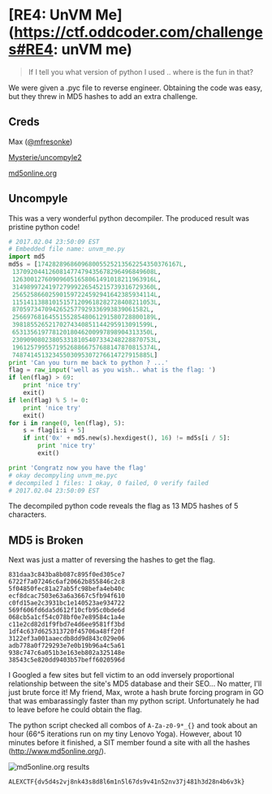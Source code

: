 # [RE4: UnVM Me](https://ctf.oddcoder.com/challenges#RE4: unVM me)
>If I tell you what version of python I used .. where is the fun in that?

We were given a .pyc file to reverse engineer. Obtaining the code was easy, but they threw in MD5 hashes to add an extra challenge.

## Creds
Max ([@mfresonke](https://github.com/mfresonke))

[Mysterie/uncompyle2](https://github.com/Mysterie/uncompyle2)

[md5online.org](http://www.md5online.org/)


## Uncompyle
This was a very wonderful python decompiler. The produced result was pristine python code!
```python
# 2017.02.04 23:50:09 EST
# Embedded file name: unvm_me.py
import md5
md5s = [174282896860968005525213562254350376167L,
 137092044126081477479435678296496849608L,
 126300127609096051658061491018211963916L,
 314989972419727999226545215739316729360L,
 256525866025901597224592941642385934114L,
 115141138810151571209618282728408211053L,
 8705973470942652577929336993839061582L,
 256697681645515528548061291580728800189L,
 39818552652170274340851144295913091599L,
 65313561977812018046200997898904313350L,
 230909080238053318105407334248228870753L,
 196125799557195268866757688147870815374L,
 74874145132345503095307276614727915885L]
print 'Can you turn me back to python ? ...'
flag = raw_input('well as you wish.. what is the flag: ')
if len(flag) > 69:
    print 'nice try'
    exit()
if len(flag) % 5 != 0:
    print 'nice try'
    exit()
for i in range(0, len(flag), 5):
    s = flag[i:i + 5]
    if int('0x' + md5.new(s).hexdigest(), 16) != md5s[i / 5]:
        print 'nice try'
        exit()

print 'Congratz now you have the flag'
# okay decompyling unvm_me.pyc 
# decompiled 1 files: 1 okay, 0 failed, 0 verify failed
# 2017.02.04 23:50:09 EST
```

The decompiled python code reveals the flag as 13 MD5 hashes of 5 characters.

## MD5 is Broken
Next was just a matter of reversing the hashes to get the flag. 
```
831daa3c843ba8b087c895f0ed305ce7
6722f7a07246c6af20662b855846c2c8
5f04850fec81a27ab5fc98befa4eb40c
ecf8dcac7503e63a6a3667c5fb94f610
c0fd15ae2c3931bc1e140523ae934722
569f606fd6da5d612f10cfb95c0bde6d
068cb5a1cf54c078bf0e7e89584c1a4e
c11e2cd82d1f9fbd7e4d6ee9581ff3bd
1df4c637d625313720f45706a48ff20f
3122ef3a001aaecdb8dd9d843c029e06
adb778a0f729293e7e0b19b96a4c5a61
938c747c6a051b3e163eb802a325148e
38543c5e820dd9403b57beff6020596d
```
I Googled a few sites but fell victim to an odd inversely proportional relationship between the site's MD5 database and their SEO... No matter, I'll just brute force it! My friend, Max, wrote a hash brute forcing program in GO that was embarassingly faster than my python script. Unfortunately he had to leave before he could obtain the flag.

The python script checked all combos of `A-Za-z0-9*_{}` and took about an hour (66^5 iterations run on my tiny Lenovo Yoga). However, about 10 minutes before it finished, a SIT member found a site with all the hashes (http://www.md5online.org/).

![md5online.org results](https://i.imgur.com/3PsXy7P.png)

`ALEXCTF{dv5d4s2vj8nk43s8d8l6m1n5l67ds9v41n52nv37j481h3d28n4b6v3k}`
